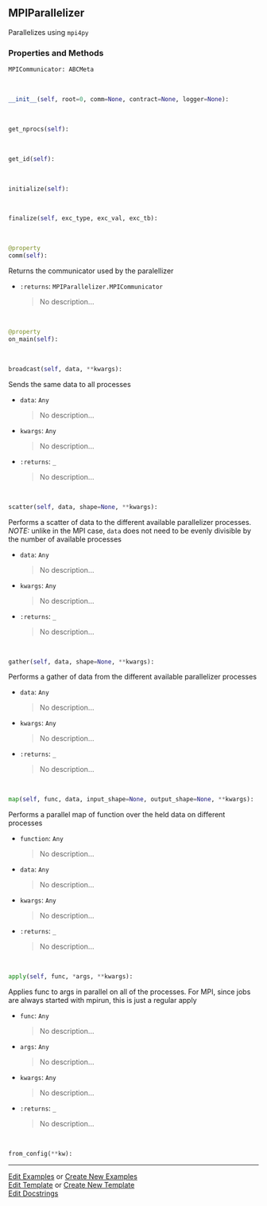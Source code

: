 ## <a id="McUtils.Parallelizers.Parallelizers.MPIParallelizer">MPIParallelizer</a>
Parallelizes using `mpi4py`

### Properties and Methods
```python
MPICommunicator: ABCMeta
```
<a id="McUtils.Parallelizers.Parallelizers.MPIParallelizer.__init__" class="docs-object-method">&nbsp;</a>
```python
__init__(self, root=0, comm=None, contract=None, logger=None): 
```

<a id="McUtils.Parallelizers.Parallelizers.MPIParallelizer.get_nprocs" class="docs-object-method">&nbsp;</a>
```python
get_nprocs(self): 
```

<a id="McUtils.Parallelizers.Parallelizers.MPIParallelizer.get_id" class="docs-object-method">&nbsp;</a>
```python
get_id(self): 
```

<a id="McUtils.Parallelizers.Parallelizers.MPIParallelizer.initialize" class="docs-object-method">&nbsp;</a>
```python
initialize(self): 
```

<a id="McUtils.Parallelizers.Parallelizers.MPIParallelizer.finalize" class="docs-object-method">&nbsp;</a>
```python
finalize(self, exc_type, exc_val, exc_tb): 
```

<a id="McUtils.Parallelizers.Parallelizers.MPIParallelizer.comm" class="docs-object-method">&nbsp;</a>
```python
@property
comm(self): 
```
Returns the communicator used by the paralellizer
- `:returns`: `MPIParallelizer.MPICommunicator`
    >No description...

<a id="McUtils.Parallelizers.Parallelizers.MPIParallelizer.on_main" class="docs-object-method">&nbsp;</a>
```python
@property
on_main(self): 
```

<a id="McUtils.Parallelizers.Parallelizers.MPIParallelizer.broadcast" class="docs-object-method">&nbsp;</a>
```python
broadcast(self, data, **kwargs): 
```
Sends the same data to all processes
- `data`: `Any`
    >No description...
- `kwargs`: `Any`
    >No description...
- `:returns`: `_`
    >No description...

<a id="McUtils.Parallelizers.Parallelizers.MPIParallelizer.scatter" class="docs-object-method">&nbsp;</a>
```python
scatter(self, data, shape=None, **kwargs): 
```
Performs a scatter of data to the different
        available parallelizer processes.
        *NOTE:* unlike in the MPI case, `data` does not
        need to be evenly divisible by the number of available
        processes
- `data`: `Any`
    >No description...
- `kwargs`: `Any`
    >No description...
- `:returns`: `_`
    >No description...

<a id="McUtils.Parallelizers.Parallelizers.MPIParallelizer.gather" class="docs-object-method">&nbsp;</a>
```python
gather(self, data, shape=None, **kwargs): 
```
Performs a gather of data from the different
        available parallelizer processes
- `data`: `Any`
    >No description...
- `kwargs`: `Any`
    >No description...
- `:returns`: `_`
    >No description...

<a id="McUtils.Parallelizers.Parallelizers.MPIParallelizer.map" class="docs-object-method">&nbsp;</a>
```python
map(self, func, data, input_shape=None, output_shape=None, **kwargs): 
```
Performs a parallel map of function over
        the held data on different processes
- `function`: `Any`
    >No description...
- `data`: `Any`
    >No description...
- `kwargs`: `Any`
    >No description...
- `:returns`: `_`
    >No description...

<a id="McUtils.Parallelizers.Parallelizers.MPIParallelizer.apply" class="docs-object-method">&nbsp;</a>
```python
apply(self, func, *args, **kwargs): 
```
Applies func to args in parallel on all of the processes.
        For MPI, since jobs are always started with mpirun, this
        is just a regular apply
- `func`: `Any`
    >No description...
- `args`: `Any`
    >No description...
- `kwargs`: `Any`
    >No description...
- `:returns`: `_`
    >No description...

<a id="McUtils.Parallelizers.Parallelizers.MPIParallelizer.from_config" class="docs-object-method">&nbsp;</a>
```python
from_config(**kw): 
```





___

[Edit Examples](https://github.com/McCoyGroup/McUtils/edit/edit/ci/examples/ci/docs/McUtils/Parallelizers/Parallelizers/MPIParallelizer.md) or 
[Create New Examples](https://github.com/McCoyGroup/McUtils/new/edit/?filename=ci/examples/ci/docs/McUtils/Parallelizers/Parallelizers/MPIParallelizer.md) <br/>
[Edit Template](https://github.com/McCoyGroup/McUtils/edit/edit/ci/docs/ci/docs/McUtils/Parallelizers/Parallelizers/MPIParallelizer.md) or 
[Create New Template](https://github.com/McCoyGroup/McUtils/new/edit/?filename=ci/docs/templates/ci/docs/McUtils/Parallelizers/Parallelizers/MPIParallelizer.md) <br/>
[Edit Docstrings](https://github.com/McCoyGroup/McUtils/edit/edit/McUtils/Parallelizers/Parallelizers.py?message=Update%20Docs)